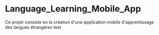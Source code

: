 # Language_Learning_Mobile_App
Ce projet consiste en la création d'une application mobile d'apprentissage des langues étrangères
test
